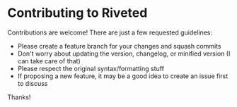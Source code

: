 # Contributing to Riveted

Contributions are welcome! There are just a few requested guidelines:

* Please create a feature branch for your changes and squash commits
* Don't worry about updating the version, changelog, or minified version (I can take care of that)
* Please respect the original syntax/formatting stuff
* If proposing a new feature, it may be a good idea to create an issue first to discuss

Thanks!
